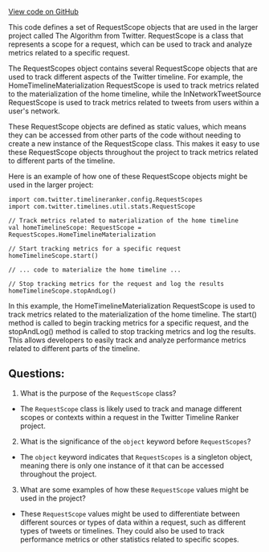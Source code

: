 [View code on GitHub](https://github.com/misbahsy/the-algorithm/timelineranker/server/src/main/scala/com/twitter/timelineranker/config/RequestScopes.scala)

This code defines a set of RequestScope objects that are used in the larger project called The Algorithm from Twitter. RequestScope is a class that represents a scope for a request, which can be used to track and analyze metrics related to a specific request. 

The RequestScopes object contains several RequestScope objects that are used to track different aspects of the Twitter timeline. For example, the HomeTimelineMaterialization RequestScope is used to track metrics related to the materialization of the home timeline, while the InNetworkTweetSource RequestScope is used to track metrics related to tweets from users within a user's network. 

These RequestScope objects are defined as static values, which means they can be accessed from other parts of the code without needing to create a new instance of the RequestScope class. This makes it easy to use these RequestScope objects throughout the project to track metrics related to different parts of the timeline. 

Here is an example of how one of these RequestScope objects might be used in the larger project:

```
import com.twitter.timelineranker.config.RequestScopes
import com.twitter.timelines.util.stats.RequestScope

// Track metrics related to materialization of the home timeline
val homeTimelineScope: RequestScope = RequestScopes.HomeTimelineMaterialization

// Start tracking metrics for a specific request
homeTimelineScope.start()

// ... code to materialize the home timeline ...

// Stop tracking metrics for the request and log the results
homeTimelineScope.stopAndLog()
```

In this example, the HomeTimelineMaterialization RequestScope is used to track metrics related to the materialization of the home timeline. The start() method is called to begin tracking metrics for a specific request, and the stopAndLog() method is called to stop tracking metrics and log the results. This allows developers to easily track and analyze performance metrics related to different parts of the timeline.
## Questions: 
 1. What is the purpose of the `RequestScope` class?
- The `RequestScope` class is likely used to track and manage different scopes or contexts within a request in the Twitter Timeline Ranker project.

2. What is the significance of the `object` keyword before `RequestScopes`?
- The `object` keyword indicates that `RequestScopes` is a singleton object, meaning there is only one instance of it that can be accessed throughout the project.

3. What are some examples of how these `RequestScope` values might be used in the project?
- These `RequestScope` values might be used to differentiate between different sources or types of data within a request, such as different types of tweets or timelines. They could also be used to track performance metrics or other statistics related to specific scopes.